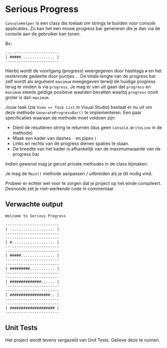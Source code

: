 # Serious Progress

`ConsoleHelper` is een class die toelaat om strings te builden voor console applicaties. Zo kan het een mooie progress bar genereren die je dan via de console aan de gebruiker kan tonen.

Bv:

```text
------------------------
| #####............... |
------------------------
```

Hierbij wordt de voortgang (progress) weergegeven door hashtags `#` en het resterende gedeelte door puntjes `.`. De totale lengte van de progress bar zelf wordt als argument `maximum` meegegeven terwijl de huidige progress terug te vinden is via `progress`. Je mag er van uit gaan dat `progress` en `maximum` steeds geldige positieve waarden bevatten waarbij `progress` nooit groter is dan `maximum`.

Jouw taak (zie `View => Task List` in Visual Studio) bestaat er nu uit om deze methode `GenerateProgressBar()` te implementeren. Een paar specificaties waaraan de methode moet voldoen zijn:

* Dient de resulteren string te returnen (dus geen `Console.WriteLine` in de methode)
* Maak een kader van dashes `-` en pipes `|`
* Links en rechts van de progress dienen spaties te staan.
* De breedte van het kader is afhankelijk van de maximumwaarde van de progress bar

Indien gewenst mag je gerust private methodes in de class bijmaken.

Je mag de `Main()` methode aanpassen / uitbreiden als je dit nodig vind.

Probeer er echter wel voor te zorgen dat je project op het einde compileert. Desnoods zet je niet-werkende code in commentaar.

## Verwachte output

```text
Welcome to Serious Progress

------------------------
| .................... |
------------------------
------------------------
| #................... |
------------------------
------------------------
| #####............... |
------------------------
------------------------
| #########........... |
------------------------
------------------------
| ##############...... |
------------------------
------------------------
| ##################.. |
------------------------
------------------------
| #################### |
------------------------
```

## Unit Tests

Het project wordt tevens vergezeld van Unit Tests. Gelieve deze te runnen.

